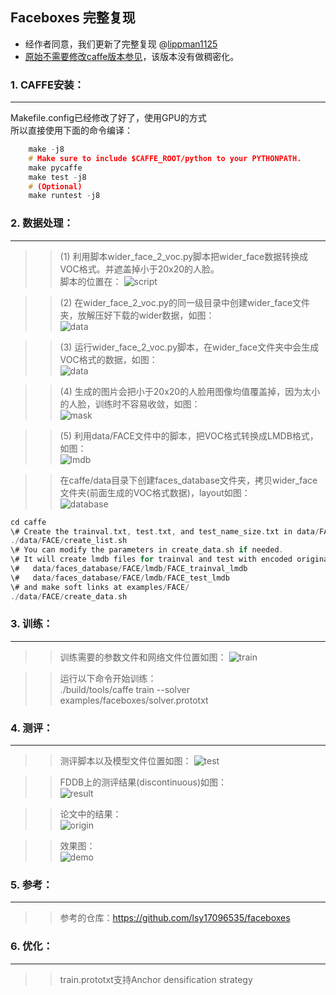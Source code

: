 ## Faceboxes 完整复现

+ 经作者同意，我们更新了完整复现 @[lippman1125](https://github.com/lippman1125)
+ [原始不需要修改caffe版本参见](https://github.com/zeusees/FaceBoxes/tree/master/faceboxes-without-dense)，该版本没有做稠密化。


### 1. CAFFE安装：<br>
---
Makefile.config已经修改了好了，使用GPU的方式 <br>
所以直接使用下面的命令编译： <br>
```C
    make -j8            
    # Make sure to include $CAFFE_ROOT/python to your PYTHONPATH. 
    make pycaffe        
    make test -j8       
    # (Optional)        
    make runtest -j8    
```
### 2. 数据处理：<br>
--- 
 >>(1) 利用脚本wider_face_2_voc.py脚本把wider_face数据转换成VOC格式。并遮盖掉小于20x20的人脸。<br>
 >>  脚本的位置在：
 ![script](https://github.com/lippman1125/github_images/blob/master/faceboxes_images/wider_2_voc_script.jpg)
 
 >>(2) 在wider_face_2_voc.py的同一级目录中创建wider_face文件夹，放解压好下载的wider数据，如图：<br>
![data](https://github.com/lippman1125/github_images/blob/master/faceboxes_images/wider_2_voc.jpg)
 
 >>(3) 运行wider_face_2_voc.py脚本，在wider_face文件夹中会生成VOC格式的数据，如图：<br>
![data](https://github.com/lippman1125/github_images/blob/master/faceboxes_images/wider_2_voc_data.jpg)

 >>(4) 生成的图片会把小于20x20的人脸用图像均值覆盖掉，因为太小的人脸，训练时不容易收敛，如图：<br>
![mask](https://github.com/lippman1125/github_images/blob/master/faceboxes_images/wider_small_face_mask.jpg)

 >>(5) 利用data/FACE文件中的脚本，把VOC格式转换成LMDB格式，如图：<br>
![lmdb](https://github.com/lippman1125/github_images/blob/master/faceboxes_images/wider_voc_2_lmdb.jpg)

>>在caffe/data目录下创建faces_database文件夹，拷贝wider_face文件夹(前面生成的VOC格式数据)，layout如图：<br>
![database](https://github.com/lippman1125/github_images/blob/master/faceboxes_images/faces_database.bmp)

>>
```C
cd caffe
\# Create the trainval.txt, test.txt, and test_name_size.txt in data/FACE/                
./data/FACE/create_list.sh                                                                
\# You can modify the parameters in create_data.sh if needed.                             
\# It will create lmdb files for trainval and test with encoded original image:           
\#   data/faces_database/FACE/lmdb/FACE_trainval_lmdb                                     
\#   data/faces_database/FACE/lmdb/FACE_test_lmdb                                         
\# and make soft links at examples/FACE/                                                  
./data/FACE/create_data.sh                                                                
```
### 3. 训练：<br>
---
>> 训练需要的参数文件和网络文件位置如图：
>>![train](https://github.com/lippman1125/github_images/blob/master/faceboxes_images/faceboxes_train.jpg)

>> 运行以下命令开始训练：<br>
>> ./build/tools/caffe train --solver examples/faceboxes/solver.prototxt

### 4. 测评：<br>
---
>> 测评脚本以及模型文件位置如图：
![test](https://github.com/lippman1125/github_images/blob/master/faceboxes_images/faceboxes_demo.jpg)

>> FDDB上的测评结果(discontinuous)如图：<br>
![result](https://github.com/lippman1125/github_images/blob/master/faceboxes_images/faceboxes_roc_train.jpg)

>> 论文中的结果：<br>
![origin](https://github.com/lippman1125/github_images/blob/master/faceboxes_images/faceboxes_roc_origin.jpg)

>> 效果图：<br>
![demo](https://github.com/lippman1125/github_images/blob/master/faceboxes_images/img_demo.jpg)

### 5. 参考：<br>
---
>>参考的仓库：https://github.com/lsy17096535/faceboxes

### 6. 优化：<br>
---
>>train.prototxt支持Anchor densification strategy
